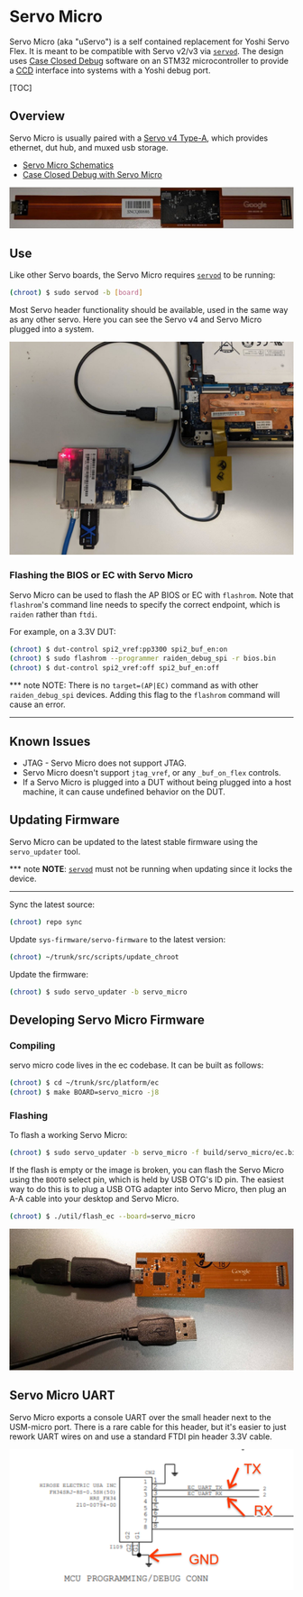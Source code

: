 # Servo Micro

Servo Micro (aka "uServo") is a self contained replacement for Yoshi Servo
Flex. It is meant to be compatible with Servo v2/v3 via [`servod`]. The design
uses [Case Closed Debug][CCD] software on an STM32 microcontroller to provide a
[CCD] interface into systems with a Yoshi debug port.

[TOC]

## Overview

Servo Micro is usually paired with a [Servo v4 Type-A], which provides ethernet,
dut hub, and muxed usb storage.

*   [Servo Micro Schematics]
*   [Case Closed Debug with Servo Micro][Servo Micro CCD]

![Servo Micro]

## Use

Like other Servo boards, the Servo Micro requires [`servod`] to be running:

```bash
(chroot) $ sudo servod -b [board]
```

Most Servo header functionality should be available, used in the same way as any
other servo. Here you can see the Servo v4 and Servo Micro plugged into a
system.

![Servo Micro and Servo v4]

### Flashing the BIOS or EC with Servo Micro

Servo Micro can be used to flash the AP BIOS or EC with `flashrom`. Note that
`flashrom`'s command line needs to specify the correct endpoint, which is
`raiden` rather than `ftdi`.

For example, on a 3.3V DUT:

```bash
(chroot) $ dut-control spi2_vref:pp3300 spi2_buf_en:on
(chroot) $ sudo flashrom --programmer raiden_debug_spi -r bios.bin
(chroot) $ dut-control spi2_vref:off spi2_buf_en:off
```

*** note
NOTE: There is no `target=(AP|EC)` command as with other `raiden_debug_spi`
devices. Adding this flag to the `flashrom` command will cause an error.
***

## Known Issues

*   JTAG - Servo Micro does not support JTAG.
*   Servo Micro doesn't support `jtag_vref`, or any `_buf_on_flex` controls.
*   If a Servo Micro is plugged into a DUT without being plugged into a host
    machine, it can cause undefined behavior on the DUT.

## Updating Firmware

Servo Micro can be updated to the latest stable firmware using the
`servo_updater` tool.

*** note
**NOTE**: [`servod`] must not be running when updating since it locks the
device.
***

Sync the latest source:

```bash
(chroot) repo sync
```

Update `sys-firmware/servo-firmware` to the latest version:

```bash
(chroot) ~/trunk/src/scripts/update_chroot
```

Update the firmware:

```bash
(chroot) $ sudo servo_updater -b servo_micro
```

## Developing Servo Micro Firmware

### Compiling

servo micro code lives in the ec codebase. It can be built as follows:

```bash
(chroot) $ cd ~/trunk/src/platform/ec
(chroot) $ make BOARD=servo_micro -j8
```

### Flashing

To flash a working Servo Micro:

```bash
(chroot) $ sudo servo_updater -b servo_micro -f build/servo_micro/ec.bin
```

If the flash is empty or the image is broken, you can flash the Servo Micro
using the `BOOT0` select pin, which is held by USB OTG's ID pin. The easiest way
to do this is to plug a USB OTG adapter into Servo Micro, then plug an A-A cable
into your desktop and Servo Micro.

```bash
(chroot) $ ./util/flash_ec --board=servo_micro
```

![Servo Micro USB OTG]

## Servo Micro UART

Servo Micro exports a console UART over the small header next to the USM-micro
port. There is a rare cable for this header, but it's easier to just rework UART
wires on and use a standard FTDI pin header 3.3V cable.

![Servo Micro UART](images/servo_micro_uart.png)

<!-- Links -->

[Servo Micro Schematics]: https://docs.google.com/viewer?a=v&pid=sites&srcid=Y2hyb21pdW0ub3JnfGRldnxneDo2Njk1MGFiOTRkY2E5MGM5
[CCD]: https://chromium.googlesource.com/chromiumos/platform/ec/+/master/docs/case_closed_debugging.md
[Servo v4 Type-A]: ./servo_v4.md
[Servo Micro CCD]: https://chromium.googlesource.com/chromiumos/platform/ec/+/master/board/servo_micro/ccd.md
[`servod`]: ./servod.md

<!-- Images -->

[Servo Micro]: ./images/servo_micro.jpg
[Servo Micro and Servo v4]: ./images/servo_micro_servo_v4_dut.jpg
[Servo Micro USB OTG]: ./images/servo_micro_usb_otg.jpg
[Servo Micro UART]: ./images/servo_micro_uart.png
